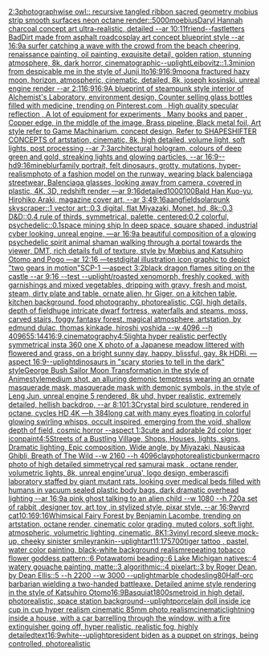 [2:3](https://www.ebank.nz/aiartgenerator?category=2%3A3)[photograph](https://www.ebank.nz/aiartgenerator?category=photograph)[wise owl:: recursive tangled ribbon sacred geometry mobius strip smooth surfaces neon octane render::](https://www.ebank.nz/aiartgenerator?category=wise%20owl%3A%3A%20recursive%20tangled%20ribbon%20sacred%20geometry%20mobius%20strip%20smooth%20surfaces%20neon%20octane%20render%3A%3A)[5000](https://www.ebank.nz/aiartgenerator?category=5000)[moebius](https://www.ebank.nz/aiartgenerator?category=moebius)[Daryl Hannah charcoal concept art ultra-realistic, detailed --ar 10:11](https://www.ebank.nz/aiartgenerator?category=Daryl%20Hannah%20charcoal%20concept%20art%20ultra-realistic%2C%20detailed%20--ar%2010%3A11)[friend](https://www.ebank.nz/aiartgenerator?category=friend)[--fast](https://www.ebank.nz/aiartgenerator?category=--fast)[letters BadDirt made from asphalt road](https://www.ebank.nz/aiartgenerator?category=letters%20BadDirt%20made%20from%20asphalt%20road)[cosplay art concept blueprint style --ar 16:9](https://www.ebank.nz/aiartgenerator?category=cosplay%20art%20concept%20blueprint%20style%20--ar%2016%3A9)[a surfer catching a wave with the crowd from the beach cheering, renaissance painting, oil painting, exquisite detail, golden ration, stunning atmosphere, 8k, dark horror, cinematographic](https://www.ebank.nz/aiartgenerator?category=a%20surfer%20catching%20a%20wave%20with%20the%20crowd%20from%20the%20beach%20cheering%2C%20renaissance%20painting%2C%20oil%20painting%2C%20exquisite%20detail%2C%20golden%20ration%2C%20stunning%20atmosphere%2C%208k%2C%20dark%20horror%2C%20cinematographic)[--uplight](https://www.ebank.nz/aiartgenerator?category=--uplight)[Leibovitz::1.3](https://www.ebank.nz/aiartgenerator?category=Leibovitz%3A%3A1.3)[minion from despicable me in the style of Junji Ito](https://www.ebank.nz/aiartgenerator?category=minion%20from%20despicable%20me%20in%20the%20style%20of%20Junji%20Ito)[16:9](https://www.ebank.nz/aiartgenerator?category=16%3A9)[16:9](https://www.ebank.nz/aiartgenerator?category=16%3A9)[moon](https://www.ebank.nz/aiartgenerator?category=moon)[a fractured hazy moon, horizon, atmospheric, cinematic, detailed, 8k, joseph kosinski, unreal engine render --ar 2:1](https://www.ebank.nz/aiartgenerator?category=a%20fractured%20hazy%20moon%2C%20horizon%2C%20atmospheric%2C%20cinematic%2C%20detailed%2C%208k%2C%20joseph%20kosinski%2C%20unreal%20engine%20render%20--ar%202%3A1)[16:9](https://www.ebank.nz/aiartgenerator?category=16%3A9)[16:9](https://www.ebank.nz/aiartgenerator?category=16%3A9)[A blueprint of steampunk style interior of Alchemist's Laboratory,  environment  design, Counter selling glass bottles filled with medicine,  trending on Pinterest.com  , High quality specular reflection , A lot of equipment for experiments , Many books and paper ,  Copper  edge, in the middle of the image, Brass pipeline,  Black metal foil,  Art style refer to Game Machinarium.  concept design, Refer to SHAPESHIFTER CONCEPTS  of artstation, cinematic,  8k, high detailed,  volume light,  soft lights,  post processing    --ar 7:3](https://www.ebank.nz/aiartgenerator?category=A%20blueprint%20of%20steampunk%20style%20interior%20of%20Alchemist%27s%20Laboratory%2C%20%20environment%20%20design%2C%20Counter%20selling%20glass%20bottles%20filled%20with%20medicine%2C%20%20trending%20on%20Pinterest.com%20%20%2C%20High%20quality%20specular%20reflection%20%2C%20A%20lot%20of%20equipment%20for%20experiments%20%2C%20Many%20books%20and%20paper%20%2C%20%20Copper%20%20edge%2C%20in%20the%20middle%20of%20the%20image%2C%20Brass%20pipeline%2C%20%20Black%20metal%20foil%2C%20%20Art%20style%20refer%20to%20Game%20Machinarium.%20%20concept%20design%2C%20Refer%20to%20SHAPESHIFTER%20CONCEPTS%20%20of%20artstation%2C%20cinematic%2C%20%208k%2C%20high%20detailed%2C%20%20volume%20light%2C%20%20soft%20lights%2C%20%20post%20processing%20%20%20%20--ar%207%3A3)[architectural hologram, colours of deep green and gold, streaking lights and glowing particles, --ar 16:9](https://www.ebank.nz/aiartgenerator?category=architectural%20hologram%2C%20colours%20of%20deep%20green%20and%20gold%2C%20streaking%20lights%20and%20glowing%20particles%2C%20--ar%2016%3A9)[--hd](https://www.ebank.nz/aiartgenerator?category=--hd)[9:16](https://www.ebank.nz/aiartgenerator?category=9%3A16)[mine](https://www.ebank.nz/aiartgenerator?category=mine)[blur](https://www.ebank.nz/aiartgenerator?category=blur)[family portrait, felt dinosaurs, grotty, mutations, hyper-realism](https://www.ebank.nz/aiartgenerator?category=family%20portrait%2C%20felt%20dinosaurs%2C%20grotty%2C%20mutations%2C%20hyper-realism)[photo of a fashion model on the runway, wearing black balenciaga streetwear, Balenciaga glasses, looking away from camera, covered in plastic, 4K, 3D, redshift render —ar 9:16](https://www.ebank.nz/aiartgenerator?category=photo%20of%20a%20fashion%20model%20on%20the%20runway%2C%20wearing%20black%20balenciaga%20streetwear%2C%20Balenciaga%20glasses%2C%20looking%20away%20from%20camera%2C%20covered%20in%20plastic%2C%204K%2C%203D%2C%20redshift%20render%20%E2%80%94ar%209%3A16)[detailed](https://www.ebank.nz/aiartgenerator?category=detailed)[1000100](https://www.ebank.nz/aiartgenerator?category=1000100)[Bald Han Kuo-yu,  Hirohiko Araki, magazine cover art, --ar 3:4](https://www.ebank.nz/aiartgenerator?category=Bald%20Han%20Kuo-yu%2C%20%20Hirohiko%20Araki%2C%20magazine%20cover%20art%2C%20--ar%203%3A4)[9:16](https://www.ebank.nz/aiartgenerator?category=9%3A16)[aang](https://www.ebank.nz/aiartgenerator?category=aang)[field](https://www.ebank.nz/aiartgenerator?category=field)[solarpunk skyscraper::1 vector art::0.3 digital, flat Miyazaki, Monet, hd, 8k::0.3 D&D::0.4 rule of thirds, symmetrical, palette, centered:0.2 colorful, psychedelic::0.1](https://www.ebank.nz/aiartgenerator?category=solarpunk%20skyscraper%3A%3A1%20vector%20art%3A%3A0.3%20digital%2C%20flat%20Miyazaki%2C%20Monet%2C%20hd%2C%208k%3A%3A0.3%20D%26D%3A%3A0.4%20rule%20of%20thirds%2C%20symmetrical%2C%20palette%2C%20centered%3A0.2%20colorful%2C%20psychedelic%3A%3A0.1)[space mining ship In deep space, square shaped, industrial cyber looking, unreal engine, —ar 16:9](https://www.ebank.nz/aiartgenerator?category=space%20mining%20ship%20In%20deep%20space%2C%20square%20shaped%2C%20industrial%20cyber%20looking%2C%20unreal%20engine%2C%20%E2%80%94ar%2016%3A9)[a beautiful composition of a glowing psychedelic spirit animal shaman walking through a portal towards the viewer, DMT,  rich details full of texture, style by Mœbius and Katsuhiro Otomo and Pogo —ar 12:16 —test](https://www.ebank.nz/aiartgenerator?category=a%20beautiful%20composition%20of%20a%20glowing%20psychedelic%20spirit%20animal%20shaman%20walking%20through%20a%20portal%20towards%20the%20viewer%2C%20DMT%2C%20%20rich%20details%20full%20of%20texture%2C%20style%20by%20M%C5%93bius%20and%20Katsuhiro%20Otomo%20and%20Pogo%20%E2%80%94ar%2012%3A16%20%E2%80%94test)[digital illustration icon graphic to depict "two gears in motion"](https://www.ebank.nz/aiartgenerator?category=digital%20illustration%20icon%20graphic%20to%20depict%20%22two%20gears%20in%20motion%22)[SCP-1 —aspect 3:2](https://www.ebank.nz/aiartgenerator?category=SCP-1%20%E2%80%94aspect%203%3A2)[black dragon flames siting on the castle --ar 9:16 --test --uplight](https://www.ebank.nz/aiartgenerator?category=black%20dragon%20flames%20siting%20on%20the%20castle%20--ar%209%3A16%20--test%20--uplight)[/roasted  xenomorph, freshly cooked, with garnishings and mixed vegetables, dripping with gravy, fresh and moist, steam, dirty plate and table, ornate alien, hr Giger, on a kitchen table, kitchen background, food photography,  photorealistic, CGI, high details, depth of field](https://www.ebank.nz/aiartgenerator?category=/roasted%20%20xenomorph%2C%20freshly%20cooked%2C%20with%20garnishings%20and%20mixed%20vegetables%2C%20dripping%20with%20gravy%2C%20fresh%20and%20moist%2C%20steam%2C%20dirty%20plate%20and%20table%2C%20ornate%20alien%2C%20hr%20Giger%2C%20on%20a%20kitchen%20table%2C%20kitchen%20background%2C%20food%20photography%2C%20%20photorealistic%2C%20CGI%2C%20high%20details%2C%20depth%20of%20field)[huge intricate dwarf fortress, waterfalls and steams, moss, carved stairs, foggy fantasy forest, magical atmosphere, artstation, by edmund dulac, thomas kinkade, hiroshi yoshida --w 4096 --h 4096](https://www.ebank.nz/aiartgenerator?category=huge%20intricate%20dwarf%20fortress%2C%20waterfalls%20and%20steams%2C%20moss%2C%20carved%20stairs%2C%20foggy%20fantasy%20forest%2C%20magical%20atmosphere%2C%20artstation%2C%20by%20edmund%20dulac%2C%20thomas%20kinkade%2C%20hiroshi%20yoshida%20--w%204096%20--h%204096)[55:144](https://www.ebank.nz/aiartgenerator?category=55%3A144)[16:9](https://www.ebank.nz/aiartgenerator?category=16%3A9)[,cinematography](https://www.ebank.nz/aiartgenerator?category=%2Ccinematography)[4:5](https://www.ebank.nz/aiartgenerator?category=4%3A5)[light](https://www.ebank.nz/aiartgenerator?category=light)[a hyper realistic perfectly symmetrical insta 360 one X photo of a Japanese meadow littered with flowered and grass, on a bright sunny day, happy, blissful, gay, 8k HDRi, —aspect 16:9](https://www.ebank.nz/aiartgenerator?category=a%20hyper%20realistic%20perfectly%20symmetrical%20insta%20360%20one%20X%20photo%20of%20a%20Japanese%20meadow%20littered%20with%20flowered%20and%20grass%2C%20on%20a%20bright%20sunny%20day%2C%20happy%2C%20blissful%2C%20gay%2C%208k%20HDRi%2C%20%E2%80%94aspect%2016%3A9)[--uplight](https://www.ebank.nz/aiartgenerator?category=--uplight)[](https://www.ebank.nz/aiartgenerator?category=)[dinosaurs in "scary stories to tell in the dark" style](https://www.ebank.nz/aiartgenerator?category=dinosaurs%20in%20%22scary%20stories%20to%20tell%20in%20the%20dark%22%20style)[George Bush Sailor Moon Transformation,in the style of Anime](https://www.ebank.nz/aiartgenerator?category=George%20Bush%20Sailor%20Moon%20Transformation%2Cin%20the%20style%20of%20Anime)[style](https://www.ebank.nz/aiartgenerator?category=style)[medium shot, an alluring demonic temptress wearing an ornate masquerade mask, masquerade mask with demonic symbols,  in the style of Leng Jun, unreal engine 5 rendered,  8k uhd,  hyper realistic,  extremely detailed, hellish backdrop,  --ar 8:10](https://www.ebank.nz/aiartgenerator?category=medium%20shot%2C%20an%20alluring%20demonic%20temptress%20wearing%20an%20ornate%20masquerade%20mask%2C%20masquerade%20mask%20with%20demonic%20symbols%2C%20%20in%20the%20style%20of%20Leng%20Jun%2C%20unreal%20engine%205%20rendered%2C%20%208k%20uhd%2C%20%20hyper%20realistic%2C%20%20extremely%20detailed%2C%20hellish%20backdrop%2C%20%20--ar%208%3A10)[1:3](https://www.ebank.nz/aiartgenerator?category=1%3A3)[Crystal bird sculpture, rendered in octane, cycles HD 4K —h 384](https://www.ebank.nz/aiartgenerator?category=Crystal%20bird%20sculpture%2C%20rendered%20in%20octane%2C%20cycles%20HD%204K%20%E2%80%94h%20384)[long cat with many eyes floating in colorful glowing swirling whisps, occult inspired, emerging from the void, shallow depth of field, cosmic horror --aspect 1:3](https://www.ebank.nz/aiartgenerator?category=long%20cat%20with%20many%20eyes%20floating%20in%20colorful%20glowing%20swirling%20whisps%2C%20occult%20inspired%2C%20emerging%20from%20the%20void%2C%20shallow%20depth%20of%20field%2C%20cosmic%20horror%20--aspect%201%3A3)[cute and adorable 2d color tiger icon](https://www.ebank.nz/aiartgenerator?category=cute%20and%20adorable%202d%20color%20tiger%20icon)[paint](https://www.ebank.nz/aiartgenerator?category=paint)[4:5](https://www.ebank.nz/aiartgenerator?category=4%3A5)[Streets of a Bustling Village, Shops, Houses, lights, signs, Dramatic lighting, Epic composition, Wide angle, by Miyazaki, Nausicaa Ghibli, Breath of The Wild  --w 2160  --h 4096](https://www.ebank.nz/aiartgenerator?category=Streets%20of%20a%20Bustling%20Village%2C%20Shops%2C%20Houses%2C%20lights%2C%20signs%2C%20Dramatic%20lighting%2C%20Epic%20composition%2C%20Wide%20angle%2C%20by%20Miyazaki%2C%20Nausicaa%20Ghibli%2C%20Breath%20of%20The%20Wild%20%20--w%202160%20%20--h%204096)[clay](https://www.ebank.nz/aiartgenerator?category=clay)[photorealistic](https://www.ebank.nz/aiartgenerator?category=photorealistic)[bunker](https://www.ebank.nz/aiartgenerator?category=bunker)[macro photo of high detailed simmetrycal red samurai  mask , octane render, volumetric lights, 8k, unreal engine](https://www.ebank.nz/aiartgenerator?category=macro%20photo%20of%20high%20detailed%20simmetrycal%20red%20samurai%20%20mask%20%2C%20octane%20render%2C%20volumetric%20lights%2C%208k%2C%20unreal%20engine)['urua', logo design, embera](https://www.ebank.nz/aiartgenerator?category=%27urua%27%2C%20logo%20design%2C%20embera)[scifi laboratory staffed by giant mutant rats, looking over medical beds filled with humans in vacuum sealed plastic body bags, dark dramatic overhead lighting --ar 16:9](https://www.ebank.nz/aiartgenerator?category=scifi%20laboratory%20staffed%20by%20giant%20mutant%20rats%2C%20looking%20over%20medical%20beds%20filled%20with%20humans%20in%20vacuum%20sealed%20plastic%20body%20bags%2C%20dark%20dramatic%20overhead%20lighting%20--ar%2016%3A9)[a pink ghost talking to an alien child --w 1080 --h 720](https://www.ebank.nz/aiartgenerator?category=a%20pink%20ghost%20talking%20to%20an%20alien%20child%20--w%201080%20--h%20720)[a set of rabbit ,designer toy, art toy ,in stylized style, pixar style, --ar 16:9](https://www.ebank.nz/aiartgenerator?category=a%20set%20of%20rabbit%20%2Cdesigner%20toy%2C%20art%20toy%20%2Cin%20stylized%20style%2C%20pixar%20style%2C%20--ar%2016%3A9)[wyrd cat](https://www.ebank.nz/aiartgenerator?category=wyrd%20cat)[10:16](https://www.ebank.nz/aiartgenerator?category=10%3A16)[9:16](https://www.ebank.nz/aiartgenerator?category=9%3A16)[Whimsical Fairy Forest by Benjamin Lacombe, trending on artstation, octane render, cinematic color grading, muted colors, soft light, atmospheric, volumetric lighting, cinematic, 8K](https://www.ebank.nz/aiartgenerator?category=Whimsical%20Fairy%20Forest%20by%20Benjamin%20Lacombe%2C%20trending%20on%20artstation%2C%20octane%20render%2C%20cinematic%20color%20grading%2C%20muted%20colors%2C%20soft%20light%2C%20atmospheric%2C%20volumetric%20lighting%2C%20cinematic%2C%208K)[](https://www.ebank.nz/aiartgenerator?category=)[1:3](https://www.ebank.nz/aiartgenerator?category=1%3A3)[vinyl record sleeve mock-up, cheeky sinister smiley](https://www.ebank.nz/aiartgenerator?category=vinyl%20record%20sleeve%20mock-up%2C%20cheeky%20sinister%20smiley)[rankin](https://www.ebank.nz/aiartgenerator?category=rankin)[--uplight](https://www.ebank.nz/aiartgenerator?category=--uplight)[art](https://www.ebank.nz/aiartgenerator?category=art)[11:17](https://www.ebank.nz/aiartgenerator?category=11%3A17)[5700](https://www.ebank.nz/aiartgenerator?category=5700)[tiger tattoo , pastel, water color painting, black-white background realism](https://www.ebank.nz/aiartgenerator?category=tiger%20tattoo%20%2C%20pastel%2C%20water%20color%20painting%2C%20black-white%20background%20realism)[repeating tobacco flower goddess pattern::6 Potawatomi beading::6 Lake Michigan natives::4 watery gouache painting, matte::3 algorithmic::4 pixelart::3 by Roger Dean, by Dean Ellis::5 --h 2200 --w 3000 --uplight](https://www.ebank.nz/aiartgenerator?category=repeating%20tobacco%20flower%20goddess%20pattern%3A%3A6%20Potawatomi%20beading%3A%3A6%20Lake%20Michigan%20natives%3A%3A4%20watery%20gouache%20painting%2C%20matte%3A%3A3%20algorithmic%3A%3A4%20pixelart%3A%3A3%20by%20Roger%20Dean%2C%20by%20Dean%20Ellis%3A%3A5%20--h%202200%20--w%203000%20--uplight)[marble chode](https://www.ebank.nz/aiartgenerator?category=marble%20chode)[sling](https://www.ebank.nz/aiartgenerator?category=sling)[80](https://www.ebank.nz/aiartgenerator?category=80)[Half-orc barbarian wielding a two-handed battleaxe. Detailed anime style rendering in the style of Katsuhiro Otomo](https://www.ebank.nz/aiartgenerator?category=Half-orc%20barbarian%20wielding%20a%20two-handed%20battleaxe.%20Detailed%20anime%20style%20rendering%20in%20the%20style%20of%20Katsuhiro%20Otomo)[16:9](https://www.ebank.nz/aiartgenerator?category=16%3A9)[Basquiat](https://www.ebank.nz/aiartgenerator?category=Basquiat)[1800s](https://www.ebank.nz/aiartgenerator?category=1800s)[metroid in high detail, photorealistic, space station background](https://www.ebank.nz/aiartgenerator?category=metroid%20in%20high%20detail%2C%20photorealistic%2C%20space%20station%20background)[--uplight](https://www.ebank.nz/aiartgenerator?category=--uplight)[porcelain doll inside ice cup in cup  hyper realism cinematic 85mm photo realism](https://www.ebank.nz/aiartgenerator?category=porcelain%20doll%20inside%20ice%20cup%20in%20cup%20%20hyper%20realism%20cinematic%2085mm%20photo%20realism)[cinematic](https://www.ebank.nz/aiartgenerator?category=cinematic)[lightning inside a house, with a car barrelling through the window, with a fire extinguisher going off, hyper realistic, realistic fog, highly detailed](https://www.ebank.nz/aiartgenerator?category=lightning%20inside%20a%20house%2C%20with%20a%20car%20barrelling%20through%20the%20window%2C%20with%20a%20fire%20extinguisher%20going%20off%2C%20hyper%20realistic%2C%20realistic%20fog%2C%20highly%20detailed)[text](https://www.ebank.nz/aiartgenerator?category=text)[16:9](https://www.ebank.nz/aiartgenerator?category=16%3A9)[white](https://www.ebank.nz/aiartgenerator?category=white)[--uplight](https://www.ebank.nz/aiartgenerator?category=--uplight)[president biden as a puppet on strings, being controlled, photorealistic](https://www.ebank.nz/aiartgenerator?category=president%20biden%20as%20a%20puppet%20on%20strings%2C%20being%20controlled%2C%20photorealistic)